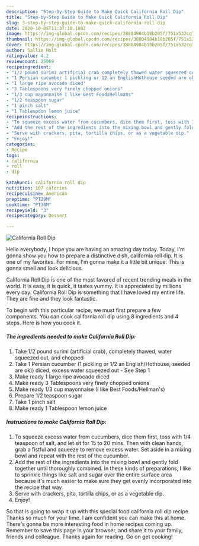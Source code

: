 ```yaml
---
description: "Step-by-Step Guide to Make Quick California Roll Dip"
title: "Step-by-Step Guide to Make Quick California Roll Dip"
slug: 3-step-by-step-guide-to-make-quick-california-roll-dip
date: 2020-10-05T11:37:18.180Z
image: https://img-global.cpcdn.com/recipes/38804984b18b205f/751x532cq70/california-roll-dip-recipe-main-photo.jpg
thumbnail: https://img-global.cpcdn.com/recipes/38804984b18b205f/751x532cq70/california-roll-dip-recipe-main-photo.jpg
cover: https://img-global.cpcdn.com/recipes/38804984b18b205f/751x532cq70/california-roll-dip-recipe-main-photo.jpg
author: Sallie Holt
ratingvalue: 4.2
reviewcount: 25069
recipeingredient:
- "1/2 pound surimi artificial crab completely thawed water squeezed out and chopped"
- "1 Persian cucumber 1 pickling or 12 an EnglishHothouse seeded are ok diced excess water squeezed out  See Step 1"
- "1 large ripe avocado diced"
- "3 Tablespoons very finely chopped onions"
- "1/3 cup mayonnaise I like Best FoodsHellmans"
- "1/2 teaspoon sugar"
- "1 pinch salt"
- "1 Tablespoon lemon juice"
recipeinstructions:
- "To squeeze excess water from cucumbers, dice them first, toss with 1/4 teaspoon of salt, and let sit for 15 to 20 mins. Then with clean hands, grab a fistful and squeeze to remove excess water. Set aside in a mixing bowl and repeat with the rest of the cucumber."
- "Add the rest of the ingredients into the mixing bowl and gently fold together until thoroughly combined. In these kinds of preparations, I like to sprinkle things like salt and sugar over the entire surface area because it&#39;s much easier to make sure they get evenly incorporated into the recipe that way."
- "Serve with crackers, pita, tortilla chips, or as a vegetable dip."
- "Enjoy!"
categories:
- Recipe
tags:
- california
- roll
- dip

katakunci: california roll dip 
nutrition: 107 calories
recipecuisine: American
preptime: "PT29M"
cooktime: "PT38M"
recipeyield: "3"
recipecategory: Dessert

---
```



![California Roll Dip](https://img-global.cpcdn.com/recipes/38804984b18b205f/751x532cq70/california-roll-dip-recipe-main-photo.jpg)

Hello everybody, I hope you are having an amazing day today. Today, I'm gonna show you how to prepare a distinctive dish, california roll dip. It is one of my favorites. For mine, I'm gonna make it a little bit unique. This is gonna smell and look delicious.

California Roll Dip is one of the most favored of recent trending meals in the world. It is easy, it is quick, it tastes yummy. It is appreciated by millions every day. California Roll Dip is something that I have loved my entire life. They are fine and they look fantastic.




To begin with this particular recipe, we must first prepare a few components. You can cook california roll dip using 8 ingredients and 4 steps. Here is how you cook it.

<!--inarticleads1-->

##### The ingredients needed to make California Roll Dip:

1. Take 1/2 pound surimi (artificial crab), completely thawed, water squeezed out, and chopped
1. Take 1 Persian cucumber (1 pickling or 1/2 an English/Hothouse, seeded are ok)) diced, excess water squeezed out - See Step 1
1. Make ready 1 large ripe avocado diced
1. Make ready 3 Tablespoons very finely chopped onions
1. Make ready 1/3 cup mayonnaise (I like Best Foods/Hellman&#39;s)
1. Prepare 1/2 teaspoon sugar
1. Take 1 pinch salt
1. Make ready 1 Tablespoon lemon juice




<!--inarticleads2-->

##### Instructions to make California Roll Dip:

1. To squeeze excess water from cucumbers, dice them first, toss with 1/4 teaspoon of salt, and let sit for 15 to 20 mins. Then with clean hands, grab a fistful and squeeze to remove excess water. Set aside in a mixing bowl and repeat with the rest of the cucumber.
1. Add the rest of the ingredients into the mixing bowl and gently fold together until thoroughly combined. In these kinds of preparations, I like to sprinkle things like salt and sugar over the entire surface area because it&#39;s much easier to make sure they get evenly incorporated into the recipe that way.
1. Serve with crackers, pita, tortilla chips, or as a vegetable dip.
1. Enjoy!




So that is going to wrap it up with this special food california roll dip recipe. Thanks so much for your time. I am confident you can make this at home. There's gonna be more interesting food in home recipes coming up. Remember to save this page in your browser, and share it to your family, friends and colleague. Thanks again for reading. Go on get cooking!
